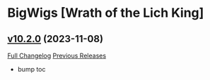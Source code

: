 # BigWigs [Wrath of the Lich King]

## [v10.2.0](https://github.com/BigWigsMods/BigWigs_WrathOfTheLichKing/tree/v10.2.0) (2023-11-08)
[Full Changelog](https://github.com/BigWigsMods/BigWigs_WrathOfTheLichKing/compare/v10.1.10...v10.2.0) [Previous Releases](https://github.com/BigWigsMods/BigWigs_WrathOfTheLichKing/releases)

- bump toc  
